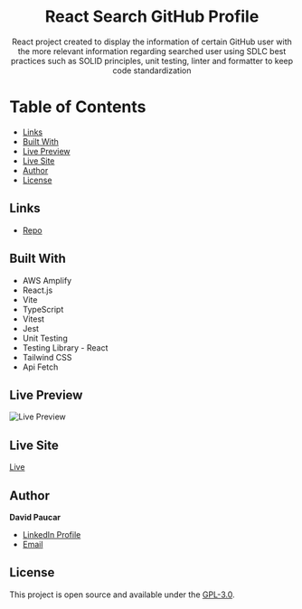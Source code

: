 <h1 align="center">React Search GitHub Profile</h1>

<p align="center">React project created to display the information of certain GitHub user with the more relevant information regarding searched user using SDLC best practices such as SOLID principles, unit testing, linter and formatter to keep code standardization</p>

# Table of Contents

- [Links](#links)
- [Built With](#built-with)
- [Live Preview](#live-preview)
- [Live Site](#live-site)
- [Author](#author)
- [License](#license)

## Links

- [Repo](https://github.com/soydavidpaucar/react-gif-app "GitHub Repo")

## Built With

- AWS Amplify
- React.js
- Vite
- TypeScript
- Vitest
- Jest
- Unit Testing
- Testing Library - React
- Tailwind CSS
- Api Fetch

## Live Preview

![Live Preview](https://i.ibb.co/LCfgnd0/Clean-Shot-2022-12-04-at-23-19-08-2x.png)

## Live Site

[Live](https://githubsearch.davidpaucar.com 'Live')

## Author

**David Paucar**

- [LinkedIn Profile](https://www.linkedin.com/in/davidpaucar/ "David Paucar")
- [Email](mailto:soydavidpaucar@gmail.com "Hi!")

## License

This project is open source and available under the [GPL-3.0](LICENSE).

